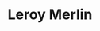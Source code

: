 ---
title: "Leroy Merlin"
url: /armilla/leroy-merlin-avenida-san-rafael/
shop: hágalo usted mismo
---